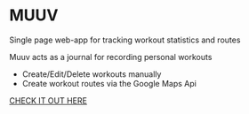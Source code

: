 # MUUV 
Single page web-app for tracking workout statistics and routes 

Muuv acts as a journal for recording personal workouts
- Create/Edit/Delete workouts manually 
- Create workout routes via the Google Maps Api

[CHECK IT OUT HERE](https://www.muuv.herokuapp.com)

